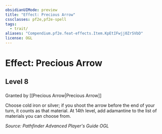 ```yaml
---
obsidianUIMode: preview
title: "Effect: Precious Arrow"
cssclasses: pf2e,pf2e-spell
tags:
  - trait/
aliases: "Compendium.pf2e.feat-effects.Item.KpEtIFwjj0ZrSVbD"
license: OGL
---
```

# Effect: Precious Arrow
## Level 8
### 






Granted by [[Precious Arrow|Precious Arrow]]

Choose cold iron or silver; if you shoot the arrow before the end of your turn, it counts as that material. At 14th level, add adamantine to the list of materials you can choose from.

*Source: Pathfinder Advanced Player's Guide*
*OGL*